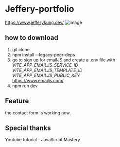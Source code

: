 # Jeffery-portfolio 
https://www.jefferykung.dev/
![image](https://user-images.githubusercontent.com/102844561/235122506-56a69552-ad35-4c22-9525-f33f2fd7b6c6.png)

## how to download
1. git clone  
2. npm install --legacy-peer-deps  
3. go to sign up for emailJS and create a .env file with  
_VITE_APP_EMAILJS_SERVICE_ID  
VITE_APP_EMAILJS_TEMPLATE_ID  
VITE_APP_EMAILJS_PUBLIC_KEY_  
https://www.emailjs.com/  
4. npm run dev

## Feature
the contact form is working now.

## Special thanks
Youtube tutorial - JavaScript Mastery
